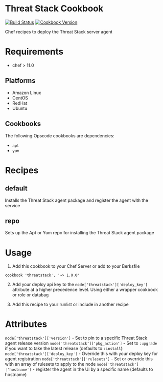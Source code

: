 Threat Stack Cookbook
================

[![Build Status](https://travis-ci.org/threatstack/threatstack-chef.svg?branch=master)][travis]
[![Cookbook Version](http://img.shields.io/cookbook/v/threatstack.svg)][cookbook]

[travis]: https://travis-ci.org/threatstack/threatstack-chef
[cookbook]: https://supermarket.chef.io/cookbooks/threatstack


Chef recipes to deploy the Threat Stack server agent

Requirements
============
- chef > 11.0

Platforms
---------

* Amazon Linux
* CentOS
* RedHat
* Ubuntu

Cookbooks
---------

The following Opscode cookbooks are dependencies:

* `apt`
* `yum`


Recipes
=======

default
-------
Installs the Threat Stack agent package and register the agent with the service

repo
--------
Sets up the Apt or Yum repo for installing the Threat Stack agent package

Usage
=====

1. Add this cookbook to your Chef Server or add to your Berksfile
  ```
  cookbook 'threatstack', '~> 1.0.0'
  ```

2. Add your deploy api key to the `node['threatstack']['deploy_key']` attribute at a higher precedence level. Using either a wrapper cookbook or role or databag

3. Add this recipe to your runlist or include in another recipe

Attributes
==========

`node['threatstack']['version']` - Set to pin to a specific Threat Stack agent release version
`node['threatstack']['pkg_action']` - Set to `:upgrade` if you want to take the latest release (defaults to `:install`)
`node['threatstack']['deploy_key']` - Override this with your deploy key for agent registration
`node['threatstack']['rulesets']` - Set or override this with an array of rulesets to apply to the node
`node['threatstack']['hostname']` - register the agent in the UI by a specific name (defaults to hostname)
